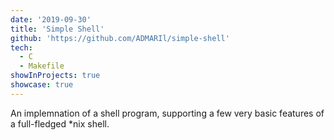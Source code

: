 ```yaml
---
date: '2019-09-30'
title: 'Simple Shell'
github: 'https://github.com/ADMARIl/simple-shell'
tech:
  - C
  - Makefile
showInProjects: true
showcase: true
---
```


An implemnation of a shell program, supporting a few very basic features of a full-fledged \*nix shell.
